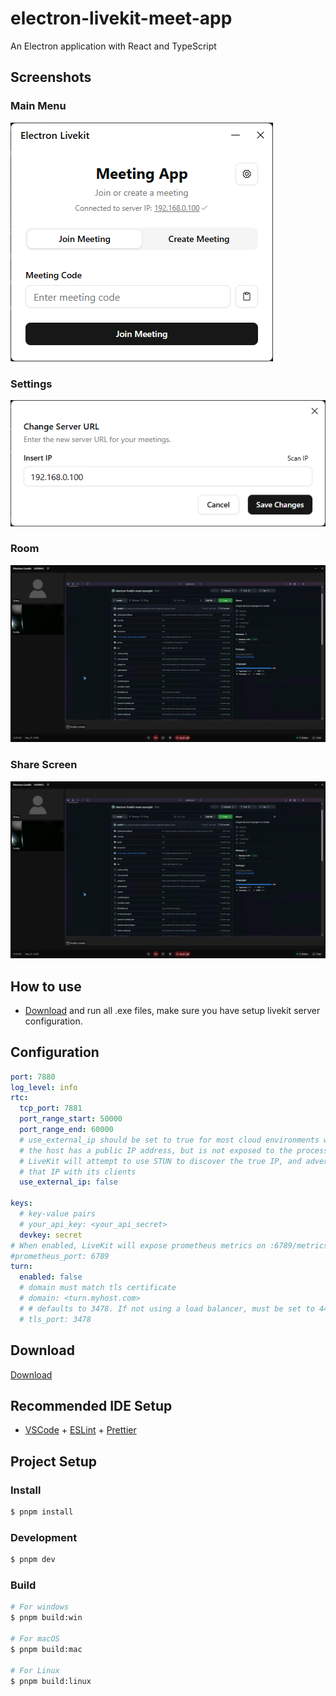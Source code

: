 # electron-livekit-meet-app

An Electron application with React and TypeScript


## Screenshots

### Main Menu
![Main Menu](./.github/assets/main_menu.png)
### Settings
![Auto Find Server IP](./.github/assets/server_ip.png)
### Room
![Room](./.github/assets/room.png)
### Share Screen
![Functional Share Screen](./.github/assets/room.png)

## How to use
- [Download](#Download) and run all .exe files, make sure you have setup livekit server configuration.

## Configuration
```yaml
port: 7880
log_level: info
rtc:
  tcp_port: 7881
  port_range_start: 50000
  port_range_end: 60000
  # use_external_ip should be set to true for most cloud environments where
  # the host has a public IP address, but is not exposed to the process.
  # LiveKit will attempt to use STUN to discover the true IP, and advertise
  # that IP with its clients
  use_external_ip: false

keys:
  # key-value pairs
  # your_api_key: <your_api_secret>
  devkey: secret
# When enabled, LiveKit will expose prometheus metrics on :6789/metrics
#prometheus_port: 6789
turn:
  enabled: false
  # domain must match tls certificate
  # domain: <turn.myhost.com>
  # # defaults to 3478. If not using a load balancer, must be set to 443.
  # tls_port: 3478
```

## Download
[Download](https://github.com/xxidbr9/electron-livekit-meet-example/releases)

## Recommended IDE Setup

- [VSCode](https://code.visualstudio.com/) + [ESLint](https://marketplace.visualstudio.com/items?itemName=dbaeumer.vscode-eslint) + [Prettier](https://marketplace.visualstudio.com/items?itemName=esbenp.prettier-vscode)

## Project Setup

### Install

```bash
$ pnpm install
```

### Development

```bash
$ pnpm dev
```

### Build

```bash
# For windows
$ pnpm build:win

# For macOS
$ pnpm build:mac

# For Linux
$ pnpm build:linux
```
